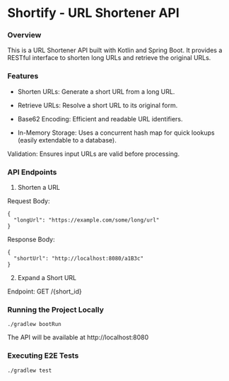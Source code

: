 # Shortify - URL Shortener API

### Overview
This is a URL Shortener API built with Kotlin and Spring Boot. 
It provides a RESTful interface to shorten long URLs and retrieve the original URLs.

### Features
* Shorten URLs: Generate a short URL from a long URL.

* Retrieve URLs: Resolve a short URL to its original form.

* Base62 Encoding: Efficient and readable URL identifiers.

* In-Memory Storage: Uses a concurrent hash map for quick lookups (easily extendable to a database).

Validation: Ensures input URLs are valid before processing.

### API Endpoints
1. Shorten a URL

Request Body: 
```
{
  "longUrl": "https://example.com/some/long/url"
}
```

Response Body:
```
{
  "shortUrl": "http://localhost:8080/a1B3c"
}
```

2. Expand a Short URL

Endpoint: GET /{short_id}

### Running the Project Locally

```
./gradlew bootRun
```
The API will be available at http://localhost:8080

### Executing E2E Tests

```
./gradlew test
```
